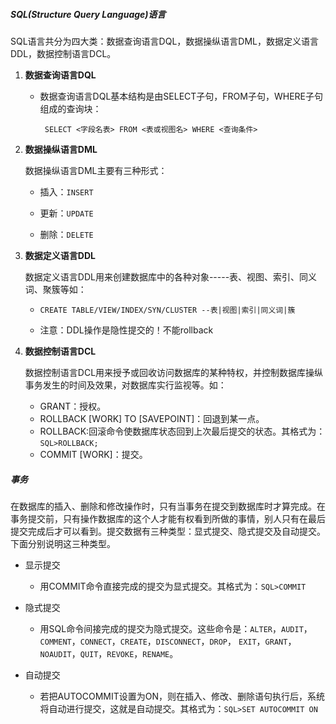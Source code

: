 ##### SQL(Structure Query Language)语言

SQL语言共分为四大类：数据查询语言DQL，数据操纵语言DML，数据定义语言DDL，数据控制语言DCL。

1. **数据查询语言DQL**

   - 数据查询语言DQL基本结构是由SELECT子句，FROM子句，WHERE子句组成的查询块：

     ` SELECT <字段名表> FROM <表或视图名> WHERE <查询条件>`

2. **数据操纵语言DML**

   数据操纵语言DML主要有三种形式：

   - 插入：`INSERT `

   - 更新：`UPDATE`
   -  删除：`DELETE`

3. **数据定义语言DDL**

   数据定义语言DDL用来创建数据库中的各种对象-----表、视图、索引、同义词、聚簇等如：

   - `CREATE TABLE/VIEW/INDEX/SYN/CLUSTER --表|视图|索引|同义词|簇`

   -  注意：DDL操作是隐性提交的！不能rollback

4. **数据控制语言DCL**

   数据控制语言DCL用来授予或回收访问数据库的某种特权，并控制数据库操纵事务发生的时间及效果，对数据库实行监视等。如：
   - GRANT：授权。
   - ROLLBACK [WORK] TO [SAVEPOINT]：回退到某一点。
   - ROLLBACK:回滚命令使数据库状态回到上次最后提交的状态。其格式为：`SQL>ROLLBACK;`
   - COMMIT [WORK]：提交。

##### 事务

在数据库的插入、删除和修改操作时，只有当事务在提交到数据库时才算完成。在事务提交前，只有操作数据库的这个人才能有权看到所做的事情，别人只有在最后提交完成后才可以看到。提交数据有三种类型：显式提交、隐式提交及自动提交。下面分别说明这三种类型。

- 显示提交
  - 用COMMIT命令直接完成的提交为显式提交。其格式为：`SQL>COMMIT`

- 隐式提交
  - 用SQL命令间接完成的提交为隐式提交。这些命令是：`ALTER`，`AUDIT`，`COMMENT`，`CONNECT`，`CREATE`，`DISCONNECT`，`DROP`，
    `EXIT`，`GRANT`，`NOAUDIT`，`QUIT`，`REVOKE`，`RENAME`。

- 自动提交
  - 若把AUTOCOMMIT设置为ON，则在插入、修改、删除语句执行后，系统将自动进行提交，这就是自动提交。其格式为：`SQL>SET AUTOCOMMIT ON`

